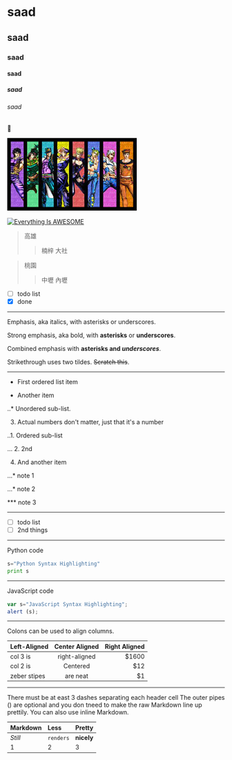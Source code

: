# saad
## saad
### saad
#### saad
##### saad
###### saad

:slightly_smiling_face:

![JOJO](jojo.jpg "JOJO")

[![Everything Is AWESOME](https://img.youtube.com/vi/StTqXEQ2l-Y/0.jpg)](https://www.youtube.com/watch?v=StTqXEQ2l-Y "Everything Is AWESOME")


>高雄
>>楠梓
>>大社

>桃園
>>中壢
>>內壢

- [ ] todo list
- [x] done

---

Emphasis, aka italics, with asterisks or underscores.

Strong emphasis, aka bold, with **asterisks** or **underscores**.

Combined emphasis with **asterisks and *underscores***.

Strikethrough uses two tildes. ~~Scratch this~~.


---

* First ordered list item

-   Another item

..* Unordered sub-list.

3. Actual numbers don't matter, just that it's a number

..1. Ordered sub-list

... 2. 2nd

4. And another item

...* note 1

...* note 2

*** note 3

---

- [ ] todo list
- [ ] 2nd things

---

Python code
```python
s="Python Syntax Highlighting"
print s
```
---

JavaScript code
```js
var s="JavaScript Syntax Highlighting";
alert (s);
```

---

Colons can be used to align columns.

|Left-Aligned|Center Aligned|Right Aligned|
|:-----------|:------------:|-----------:|
|col 3 is|right-aligned|$1600|
|col 2 is|Centered|$12|
|zeber stipes|are neat|$1|


---
There must be at east 3 dashes separating each header cell
The outer pipes () are optional and you don tneed to make the
raw Markdown line up prettily. You can also use inline Markdown.


|Markdown|Less|Pretty|
|:-------|:---|:--|
|*Still*|`renders`|**nicely**|
|1|2|3|
























